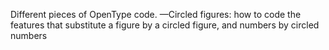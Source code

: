 Different pieces of OpenType code.
—Circled figures: how to code the features that substitute a figure by a circled figure, and numbers by circled numbers
